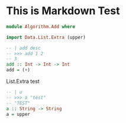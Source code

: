 # This is Markdown Test

```hs
module Algorithm.Add where

import Data.List.Extra (upper)
```

```hs
-- | add desc
-- >>> add 1 2
-- 3
add :: Int -> Int -> Int
add = (+)
```

List.Extra test

```hs
-- | u
-- >>> a "test"
-- "TEST"
a :: String -> String
a = upper
```
